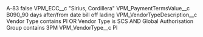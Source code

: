 <?xml version="1.0" encoding="UTF-8"?>
<CustomMetadata xmlns="http://soap.sforce.com/2006/04/metadata" xmlns:xsi="http://www.w3.org/2001/XMLSchema-instance" xmlns:xsd="http://www.w3.org/2001/XMLSchema">
    <label>A-83</label>
    <protected>false</protected>
    <values>
        <field>VPM_ECC__c</field>
        <value xsi:type="xsd:string">&quot;Sirius, Cordillera&quot;</value>
    </values>
    <values>
        <field>VPM_PaymentTermsValue__c</field>
        <value xsi:type="xsd:string">B090_90 days after/from date bill off lading</value>
    </values>
    <values>
        <field>VPM_VendorTypeDescription__c</field>
        <value xsi:type="xsd:string">Vendor Type contains PI OR Vendor Type is SCS AND Global Authorisation Group contains 3PM</value>
    </values>
    <values>
        <field>VPM_VendorType__c</field>
        <value xsi:type="xsd:string">PI</value>
    </values>
</CustomMetadata>
